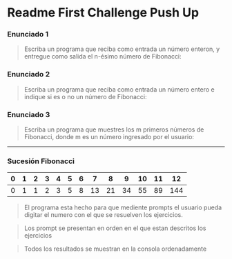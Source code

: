 # Readme First Challenge Push Up

### Enunciado 1
> Escriba un programa que reciba como entrada un número enteron, y entregue como salida el n-ésimo número de Fibonacci:

### Enunciado 2 
> Escriba un programa que reciba como entrada un número entero e indique si es o no un número de Fibonacci:

### Enunciado 3
> Escriba un programa que muestres los m primeros números de Fibonacci, donde m es un número ingresado por el usuario:
--------------------------------------------------------------

### Sucesión Fibonacci
| 0 | 1 | 2 | 3 | 4 | 5 | 6 | 7 | 8 | 9 | 10 | 11 | 12 |
| - | - | - | - | - | - | - | - | - | - | -- | -- | -- |
| 0 | 1 | 1 | 2 | 3 | 5 | 8 | 13| 21| 34| 55 | 89 | 144|

> El programa esta hecho para que mediente prompts el usuario pueda digitar el numero con el que se resuelven los ejercicios.

> Los prompt se presentan en orden en el que estan descritos los ejercicios

> Todos los resultados se muestran en la consola ordenadamente